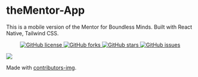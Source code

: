 # theMentor-App

This is a mobile version of the Mentor for Boundless Minds. Built with React Native, Tailwind CSS.

<p align="center"> 
  <a href="https://github.com/Boundless-App/theMentor-App" title="License">
    <img alt="GitHub license" src="https://img.shields.io/github/license/Boundless-App/theMentor-App?label=License&logo=Github&style=flat-square" alt="The Xoma App License">
  </a>
  
  <a href="https://github.com/Boundless-App/theMentor-App/network" title="Forks">
    <img alt="GitHub forks" src="https://img.shields.io/github/forks/Boundless-App/theMentor-App?label=Forks&logo=Github&style=flat-square" alt="The Xoma App Forks">
  </a>
  
  <a href="https://github.com/Boundless-App/theMentor-App/stargazers" title="Stars">
    <img alt="GitHub stars" src="https://img.shields.io/github/stars/Boundless-App/theMentor-App?label=Stars&logo=Github&style=flat-square" alt="The Xoma App Stars">
  </a>  
  
  <a href="https://github.com/Boundless-App/theMentor-App/issues" title="Issues">
    <img alt="GitHub issues" src="https://img.shields.io/github/issues/Boundless-App/theMentor-App?label=Issues&logo=Github&style=flat-square" alt="The Xoma App Issues">
  </a>
  
</p>
<a href = "https://github.com/Your_GitHub_Username/Your_Repository_Name/graphs/contributors">
<img src = "https://contrib.rocks/image?repo = GitHub_username/repository_name"/>
</a>

Made with [contributors-img](https://contrib.rocks).
